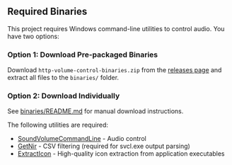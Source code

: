 ## Required Binaries

This project requires Windows command-line utilities to control audio. You have two options:

### Option 1: Download Pre-packaged Binaries
Download `http-volume-control-binaries.zip` from the [releases page](../../releases) and extract all files to the `binaries/` folder.

### Option 2: Download Individually
See [binaries/README.md](binaries/README.md) for manual download instructions.

The following utilities are required:
- [SoundVolumeCommandLine](https://www.nirsoft.net/utils/sound_volume_command_line.html) - Audio control
- [GetNir](https://www.nirsoft.net/utils/get_nir_command_line_tool.html) - CSV filtering (required for svcl.exe output parsing)
- [ExtractIcon](https://github.com/bezalel6/ExtractIcon) - High-quality icon extraction from application executables
